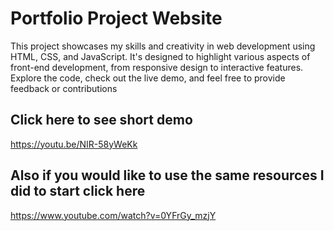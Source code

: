 
# Portfolio Project Website

This project showcases my skills and creativity in web development using HTML, CSS, and JavaScript. It's designed to highlight various aspects of front-end development, from responsive design to interactive features. Explore the code, check out the live demo, and feel free to provide feedback or contributions

## Click here to see short demo
https://youtu.be/NIR-58yWeKk

## Also if you would like to use the same resources I did to start click here
https://www.youtube.com/watch?v=0YFrGy_mzjY

